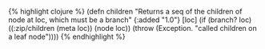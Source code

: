 {% highlight clojure %}
(defn children
  "Returns a seq of the children of node at loc, which must be a branch"
  {:added "1.0"}
  [loc]
    (if (branch? loc)
      ((:zip/children (meta loc)) (node loc))
      (throw (Exception. "called children on a leaf node"))))
{% endhighlight %}
